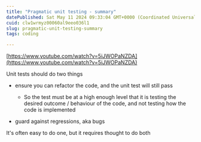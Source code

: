 ```yaml
---
title: "Pragmatic unit testing - summary"
datePublished: Sat May 11 2024 09:33:04 GMT+0000 (Coordinated Universal Time)
cuid: clw1wrmyz00060al9eeo036l1
slug: pragmatic-unit-testing-summary
tags: coding

---
```


[https://www.youtube.com/watch?v=5iJWOPaNZDA](https://www.youtube.com/watch?v=5iJWOPaNZDA)

Unit tests should do two things

* ensure you can refactor the code, and the unit test will still pass
    
    * So the test must be at a high enough level that it is testing the desired outcome / behaviour of the code, and not testing how the code is implemented
        
* guard against regressions, aka bugs
    

It's often easy to do one, but it requires thought to do both
